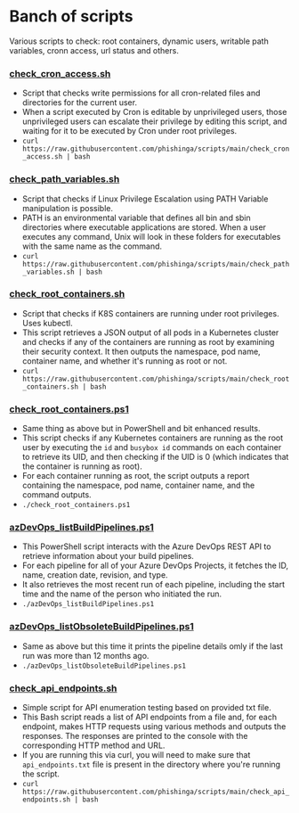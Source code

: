 # Banch of scripts

Various scripts to check: root containers, dynamic users, writable path variables, cronn access, url status and others. 

### [check_cron_access.sh](https://github.com/phishinga/scripts/blob/main/check_cron_access.sh)
- Script that checks write permissions for all cron-related files and directories for the current user. 
- When a script executed by Cron is editable by unprivileged users, those unprivileged users can escalate their privilege by editing this script, and waiting for it to be executed by Cron under root privileges.
- ```curl https://raw.githubusercontent.com/phishinga/scripts/main/check_cron_access.sh | bash```

### [check_path_variables.sh](https://github.com/phishinga/scripts/blob/main/check_path_variables.sh)
- Script that checks if Linux Privilege Escalation using PATH Variable manipulation is possible. 
- PATH is an environmental variable that defines all bin and sbin directories where executable applications are stored. When a user executes any command, Unix will look in these folders for executables with the same name as the command.
- ```curl https://raw.githubusercontent.com/phishinga/scripts/main/check_path_variables.sh | bash```

### [check_root_containers.sh](https://github.com/phishinga/scripts/blob/main/check_root_containers.sh)
- Script that checks if K8S containers are running under root privileges. Uses kubectl.
- This script retrieves a JSON output of all pods in a Kubernetes cluster and checks if any of the containers are running as root by examining their security context. It then outputs the namespace, pod name, container name, and whether it's running as root or not.
- ```curl https://raw.githubusercontent.com/phishinga/scripts/main/check_root_containers.sh | bash```

### [check_root_containers.ps1](https://github.com/phishinga/scripts/blob/main/check_root_containers.ps1)
- Same thing as above but in PowerShell and bit enhanced results. 
- This script checks if any Kubernetes containers are running as the root user by executing the ```id``` and ```busybox id``` commands on each container to retrieve its UID, and then checking if the UID is 0 (which indicates that the container is running as root).
- For each container running as root, the script outputs a report containing the namespace, pod name, container name, and the command outputs.
- ```./check_root_containers.ps1```

### [azDevOps_listBuildPipelines.ps1](https://github.com/phishinga/scripts/blob/main/azDevOps_listBuildPipelines.ps1)
- This PowerShell script interacts with the Azure DevOps REST API to retrieve information about your build pipelines. 
- For each pipeline for all of your Azure DevOps Projects, it fetches the ID, name, creation date, revision, and type. 
- It also retrieves the most recent run of each pipeline, including the start time and the name of the person who initiated the run. 
- ```./azDevOps_listBuildPipelines.ps1```

### [azDevOps_listObsoleteBuildPipelines.ps1](https://github.com/phishinga/scripts/blob/main/azDevOps_listOboleteBuildPipelines.ps1)
- Same as above but this time it prints the pipeline details omly if the last run was more than 12 months ago. 
- ```./azDevOps_listObsoleteBuildPipelines.ps1```

### [check_api_endpoints.sh](https://github.com/phishinga/scripts/blob/main/check_api_endpoints.sh)
- Simple script for API enumeration testing based on provided txt file.
- This Bash script reads a list of API endpoints from a file and, for each endpoint, makes HTTP requests using various methods and outputs the responses. The responses are printed to the console with the corresponding HTTP method and URL.
- If you are running this via curl, you will need to make sure that ```api_endpoints.txt``` file is present in the directory where you're running the script.
- ```curl https://raw.githubusercontent.com/phishinga/scripts/main/check_api_endpoints.sh | bash```
